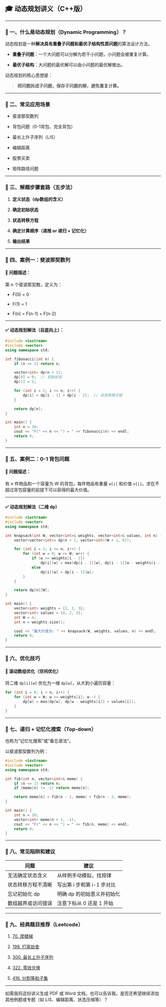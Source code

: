 
## 🎓 动态规划讲义（C++版）

---

### 📌 一、什么是动态规划（Dynamic Programming）？

动态规划是一种**解决具有重叠子问题和最优子结构性质问题**的算法设计方法。

- **重叠子问题**：一个大问题可以分解为若干小问题，小问题会被重复计算。
    
- **最优子结构**：大问题的最优解可以由小问题的最优解推出。
    

动态规划的核心思想是：

> **把问题拆成子问题，保存子问题的解，避免重复计算。**

---

### 📌 二、常见应用场景

- 斐波那契数列
    
- 背包问题（0-1背包、完全背包）
    
- 最长上升子序列（LIS）
    
- 编辑距离
    
- 股票买卖
    
- 矩阵路径问题
    

---

### 📌 三、解题步骤套路（五步法）

1. **定义状态（dp数组的含义）**
    
2. **确定初始状态**
    
3. **状态转移方程**
    
4. **确定计算顺序（递推 or 递归 + 记忆化）**
    
5. **输出结果**
    

---

### 📌 四、案例一：斐波那契数列

#### 🧩 问题描述：

第 n 个斐波那契数，定义为：

- F(0) = 0
    
- F(1) = 1
    
- F(n) = F(n-1) + F(n-2)
    

---

#### ✅ 动态规划解法（自底向上）：

```cpp
#include <iostream>
#include <vector>
using namespace std;

int fibonacci(int n) {
    if (n <= 1) return n;

    vector<int> dp(n + 1);
    dp[0] = 0;  // 初始状态
    dp[1] = 1;

    for (int i = 2; i <= n; i++) {
        dp[i] = dp[i - 1] + dp[i - 2];  // 状态转移方程
    }

    return dp[n];
}

int main() {
    int n = 10;
    cout << "F(" << n << ") = " << fibonacci(n) << endl;
    return 0;
}
```

---

### 📌 五、案例二：0-1 背包问题

#### 🧩 问题描述：

有 n 件物品和一个容量为 W 的背包，每件物品有重量 `w[i]` 和价值 `v[i]`。求在不超过背包容量的前提下可以获得的最大价值。

---

#### ✅ 动态规划解法（二维 dp）

```cpp
#include <iostream>
#include <vector>
using namespace std;

int knapsack(int W, vector<int>& weights, vector<int>& values, int n) {
    vector<vector<int>> dp(n + 1, vector<int>(W + 1, 0));

    for (int i = 1; i <= n; i++) {
        for (int w = 0; w <= W; w++) {
            if (w >= weights[i - 1])
                dp[i][w] = max(dp[i - 1][w], dp[i - 1][w - weights[i - 1]] + values[i - 1]);
            else
                dp[i][w] = dp[i - 1][w];
        }
    }

    return dp[n][W];
}

int main() {
    vector<int> weights = {2, 1, 3};
    vector<int> values = {4, 2, 3};
    int W = 4;
    int n = weights.size();

    cout << "最大价值为: " << knapsack(W, weights, values, n) << endl;
    return 0;
}
```

---

### 📌 六、优化技巧

#### 🎯 滚动数组优化（空间优化）

将二维 `dp[i][w]` 优化为一维 `dp[w]`，从大到小遍历容量：

```cpp
for (int i = 0; i < n; i++) {
    for (int w = W; w >= weights[i]; w--) {
        dp[w] = max(dp[w], dp[w - weights[i]] + values[i]);
    }
}
```

---

### 📌 七、递归 + 记忆化搜索（Top-down）

也称为“记忆化搜索”或“备忘录法”。

以斐波那契数列为例：

```cpp
#include <iostream>
#include <vector>
using namespace std;

int fib(int n, vector<int>& memo) {
    if (n <= 1) return n;
    if (memo[n] != -1) return memo[n];

    return memo[n] = fib(n - 1, memo) + fib(n - 2, memo);
}

int main() {
    int n = 10;
    vector<int> memo(n + 1, -1);
    cout << "F(" << n << ") = " << fib(n, memo) << endl;
    return 0;
}
```

---

### 📌 八、常见陷阱和建议

|问题|建议|
|---|---|
|无法确定状态含义|从样例手动模拟，找规律|
|状态转移方程不清晰|写出第 i 步和第 i-1 步对比|
|忘记初始化 dp|明确 dp 的初始意义并初始化|
|数组越界或访问错误|注意下标从 0 还是 1 开始|

---

### 📌 九、经典题目推荐（Leetcode）

1. [70. 爬楼梯](https://leetcode.com/problems/climbing-stairs/)
    
2. [198. 打家劫舍](https://leetcode.com/problems/house-robber/)
    
3. [300. 最长上升子序列](https://leetcode.com/problems/longest-increasing-subsequence/)
    
4. [322. 零钱兑换](https://leetcode.com/problems/coin-change/)
    
5. [416. 分割等和子集](https://leetcode.com/problems/partition-equal-subset-sum/)
    

---

如需我将这份讲义生成 PDF 或 Word 文档，也可以告诉我。是否还希望继续添加其他例题或专题（如 LIS、编辑距离、状态压缩等）？